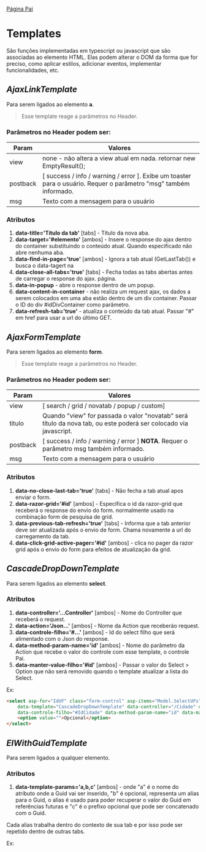 [Página Pai](./indexTabManager.md)
  
# Templates

São funções implementadas em typescript ou javascript que são associadas ao elemento HTML. Elas podem alterar o DOM da forma que for preciso, como aplicar estilos, adicionar eventos, implementar funcionalidades, etc. 

## *AjaxLinkTemplate*

Para serem ligados ao elemento **a**.

> Esse template reage a parâmetros no Header.

### Parâmetros no Header podem ser:

Param    | Valores
-------- | ----------------------------------------------------------------------------------------------
view     | none - não altera a view atual em nada. retornar new EmptyResult();
postback | [ success / info / warning / error ]. Exibe um toaster para o usuário. Requer o parâmetro "msg" também informado.
msg	     | Texto com a mensagem para o usuário 

### Atributos

1. **data-title='Título da tab'** [tabs] - Título da nova aba. 
2. **data-target='#elemento'** [ambos] - Insere o response do ajax dentro do container substituindo o conteúdo atual. Quando especificado não abre nenhuma aba.
3. **data-find-in-page='true'** [ambos] - Ignora a tab atual (GetLastTab()) e busca o data-tagert na 
4. **data-close-all-tabs='true'** [tabs] - Fecha todas as tabs abertas antes de carregar o response do ajax.
página.
5. **data-in-popup** - abre o response dentro de um popup.
6. **data-content-in-container** - não realiza um request ajax, os dados a serem colocados em uma aba estão dentro de um div container. Passar o ID do div #idDivContainer como parâmetro.
7. **data-refresh-tab='true'** - atualiza o conteúdo da tab atual. Passar "#" em href para usar a url do último GET.

## *AjaxFormTemplate*

Para serem ligados ao elemento **form**.

> Esse template reage a parâmetros no Header.

### Parâmetros no Header podem ser:

Param         | Valores
------------- | --------------------------------------------------------------------------------
view          | [ search / grid / novatab / popup / custom]
titulo        | Quando "view" for passada o valor "novatab" será título da nova tab, ou este poderá ser colocado via javascript.
postback      | [ success / info / warning / error ] **NOTA**. Requer o parâmetro msg também informado.
msg           | Texto com a mensagem para o usuário 

### Atributos ###

1. **data-no-close-last-tab='true'** [tabs] - Não fecha a tab atual apos enviar o form.
2. **data-razor-grid='#id'** [ambos] - Especifica o id da razor-grid que receberá o response do envio do form. normalmente usado na combinação form de pesquisa de grid.
3. **data-previous-tab-refresh='true'** [tabs] - Informa que a tab anterior deve ser atualizada após o envio de form. Chama novamente a url do carregamento da tab.
4. **data-click-grid-active-pager='#id'** [ambos] - clica no pager da razor grid após o envio do form para efeitos de atualização da grid.

## *CascadeDropDownTemplate*

Para serem ligados ao elemento **select**.

### Atributos ###

1. **data-controller='...Controller'** [ambos] - Nome do Controller que receberá o request.
2. **data-action='Json...'** [ambos] - Nome da Action que receberáo request.
3. **data-controle-filho='#...'** [ambos] - Id do select filho que será alimentado com o Json do response.
4. **data-method-param-name='id'** [ambos] - Nome do parâmetro da Action que recebe o valor do controle com esse template, o controle Pai.
5. **data-manter-value-filho='#id'** [ambos] - Passar o valor do Select > Option que não será removido quando o template atualizar a lista do Select.

Ex:
```html
<select asp-for="IdUF" class="form-control" asp-items="Model.SelectUFs" 
    data-template="CascadeDropDownTemplate" data-controller="/Cidade" data-action="JsonCidades", 
    data-controle-filho="#IdCidade" data-method-param-name="id" data-manter-value-filho="">
    <option value="">Opcional</option>
</select>
```

## *ElWithGuidTemplate*

Para serem ligados a qualquer elemento.

### Atributos ###

1. **data-template-params='a,b,c'** [ambos] - onde "a" é o nome do atributo onde a Guid vai ser inserido, "b" é opcional, representa um alias para o Guid, o alias é usado para poder recuperar o valor do Guid em referências futuras e "c" é o prefixo opcional que pode ser concatenado com o Guid.

Cada alias trabalha dentro do contexto de sua tab e por isso pode ser repetido dentro de outras tabs.

Ex:
```html

```